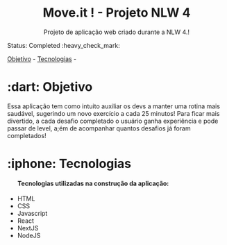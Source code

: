 <h1 align="center">Move.it ! - Projeto NLW 4</h1>
<p align="center">Projeto de aplicação web criado durante a NLW 4.!</p>
<p>Status: Completed :heavy_check_mark:</p>

<p align="start">
 <a href="#objetivo">Objetivo</a> - 
 <a href="#tecnologias">Tecnologias</a> - 
</p>

  <h1 id="objetivo">:dart: Objetivo</h1>
    <p>Essa aplicação tem como intuito auxiliar os devs a manter uma rotina mais saudável, sugerindo um novo exercício a cada 25  minutos!
  Para ficar mais divertido, a cada desafio completado o usuário ganha experiência e pode passar de level, a;ém de acompanhar quantos desafios já foram completados!</p>
  
  
 <h1 id="tecnologias">:iphone: Tecnologias</h1>
    <ul>
  <h4>Tecnologias utilizadas na construção da aplicação:</h3>
  <li>HTML</li>
  <li>CSS</li>
  <li>Javascript</li>
  <li>React</li>
  <li>NextJS</li>
  <li>NodeJS</li>
  </ul>
  
